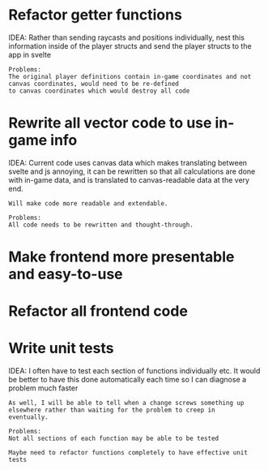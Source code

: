 # Refactor getter functions
IDEA:
    Rather than sending raycasts and positions individually, nest this information inside of the player structs and 
    send the player structs to the app in svelte

    Problems: 
    The original player definitions contain in-game coordinates and not canvas coordinates, would need to be re-defined
    to canvas coordinates which would destroy all code

# Rewrite all vector code to use in-game info
IDEA:
    Current code uses canvas data which makes translating between svelte and js annoying,
    it can be rewritten so that all calculations are done with in-game data, and is translated to canvas-readable data
    at the very end.

    Will make code more readable and extendable.

    Problems:
    All code needs to be rewritten and thought-through.

# Make frontend more presentable and easy-to-use

# Refactor all frontend code

# Write unit tests
IDEA:
    I often have to test each section of functions individually etc. It would be better to have this done automatically
    each time so I can diagnose a problem much faster

    As well, I will be able to tell when a change screws something up elsewhere rather than waiting for the problem to creep in
    eventually.

    Problems:
    Not all sections of each function may be able to be tested

    Maybe need to refactor functions completely to have effective unit tests